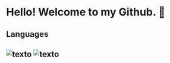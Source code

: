 #                                               Hello! Welcome to my Github. 👋
## Languages
## ![texto](https://img.shields.io/static/v1?label=linguagem&message=PYTHON&color=green&style=flat-square "linguagem") ![texto](https://img.shields.io/static/v1?label=linguagem&message=SQL&color=yellow&style=flat-square "linguagem")
<!--
**alexlourencomattos/alexlourencomattos** is a ✨ _special_ ✨ repository because its `README.md` (this file) appears on your GitHub profile.

Here are some ideas to get you started:

- 🔭 I’m currently working on ...
- 🌱 I’m currently learning ...
- 👯 I’m looking to collaborate on ...
- 🤔 I’m looking for help with ...
- 💬 Ask me about ...
- 📫 How to reach me: ...
- 😄 Pronouns: ...
- ⚡ Fun fact: ...
-->
